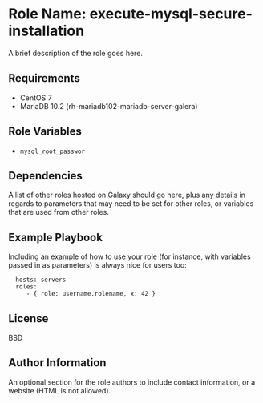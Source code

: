 Role Name: execute-mysql-secure-installation
============================================

A brief description of the role goes here.

Requirements
------------

- CentOS 7
- MariaDB 10.2 (rh-mariadb102-mariadb-server-galera)

Role Variables
--------------

- `mysql_root_passwor`

Dependencies
------------

A list of other roles hosted on Galaxy should go here, plus any details in regards to parameters that may need to be set for other roles, or variables that are used from other roles.

Example Playbook
----------------

Including an example of how to use your role (for instance, with variables passed in as parameters) is always nice for users too:

    - hosts: servers
      roles:
         - { role: username.rolename, x: 42 }

License
-------

BSD

Author Information
------------------

An optional section for the role authors to include contact information, or a website (HTML is not allowed).
